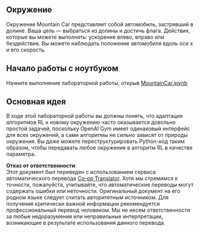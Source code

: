 <!--
CO_OP_TRANSLATOR_METADATA:
{
  "original_hash": "7bd8dc72040e98e35e7225e34058cd4e",
  "translation_date": "2025-08-26T06:45:46+00:00",
  "source_file": "lessons/6-Other/22-DeepRL/lab/README.md",
  "language_code": "ru"
}
-->
## Окружение

Окружение Mountain Car представляет собой автомобиль, застрявший в долине. Ваша цель — выбраться из долины и достичь флага. Действия, которые вы можете выполнять: ускорение влево, вправо или бездействие. Вы можете наблюдать положение автомобиля вдоль оси x и его скорость.

## Начало работы с ноутбуком

Начните выполнение лабораторной работы, открыв [MountainCar.ipynb](../../../../../../lessons/6-Other/22-DeepRL/lab/MountainCar.ipynb)

## Основная идея

В ходе этой лабораторной работы вы должны понять, что адаптация алгоритмов RL к новому окружению часто оказывается довольно простой задачей, поскольку OpenAI Gym имеет одинаковый интерфейс для всех окружений, а сами алгоритмы не сильно зависят от природы окружения. Вы даже можете переструктурировать Python-код таким образом, чтобы передавать любое окружение в алгоритм RL в качестве параметра.

**Отказ от ответственности**:  
Этот документ был переведен с использованием сервиса автоматического перевода [Co-op Translator](https://github.com/Azure/co-op-translator). Хотя мы стремимся к точности, пожалуйста, учитывайте, что автоматические переводы могут содержать ошибки или неточности. Оригинальный документ на его родном языке следует считать авторитетным источником. Для получения критически важной информации рекомендуется профессиональный перевод человеком. Мы не несем ответственности за любые недоразумения или неправильные интерпретации, возникающие в результате использования данного перевода.